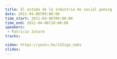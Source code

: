 ```yaml
---
title: El estado de la industria de social gaming
date: 2011-04-06T09:00:00
time_start: 2011-04-06T09:00:00
time_end: 2011-04-06T10:00:00
speakers:
 - Patricio Jutard
tracks:

video: https://youtu.be/i4Zzga_na6s
slides: 
---
```


